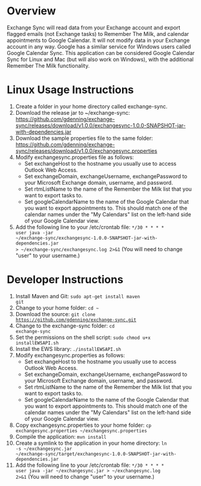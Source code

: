 Overview
========
Exchange Sync will read data from your Exchange account and export flagged emails (not Exchange tasks) to Remember The Milk, and calendar appointments to Google Calendar. It will not modify data in your Exchange account in any way. Google has a similar service for Windows users called Google Calendar Sync. This application can be considered Google Calendar Sync for Linux and Mac (but will also work on Windows), with the additional Remember The Milk functionality.

Linux Usage Instructions
========================
1. Create a folder in your home directory called exchange-sync.
2. Download the release jar to ~/exchange-sync: https://github.com/gdenning/exchange-sync/releases/download/v1.0.0/exchangesync-1.0.0-SNAPSHOT-jar-with-dependencies.jar
3. Download the sample properties file to the same folder: https://github.com/gdenning/exchange-sync/releases/download/v1.0.0/exchangesync.properties
4. Modify exchangesync.properties file as follows:
    - Set exchangeHost to the hostname you usually use to access Outlook Web Access.
    - Set exchangeDomain, exchangeUsername, exchangePassword to your Microsoft Exchange domain, username, and password.
    - Set rtmListName to the name of the Remember the Milk list that you want to export tasks to.
    - Set googleCalendarName to the name of the Google Calendar that you want to export appointments to. This should match one of the calendar names under the "My Calendars" list on the left-hand side of your Google Calendar view.
5. Add the following line to your /etc/crontab file: <code>*/30 *   * * *   user   java -jar ~/exchange-sync/exchangesync-1.0.0-SNAPSHOT-jar-with-dependencies.jar > ~/exchange-sync/exchangesync.log 2>&1</code> (You will need to change "user" to your username.)

Developer Instructions
======================
1. Install Maven and Git: <code>sudo apt-get install maven git</code>
2. Change to your home folder: <code>cd ~</code>
3. Download the source: <code>git clone https://github.com/gdenning/exchange-sync.git</code>
4. Change to the exchange-sync folder: <code>cd exchange-sync</code>
5. Set the permissions on the shell script: <code>sudo chmod u+x installEWSAPI.sh</code>
6. Install the EWS library: <code>./installEWSAPI.sh</code>
7. Modify exchangesync.properties as follows:
    - Set exchangeHost to the hostname you usually use to access Outlook Web Access.
    - Set exchangeDomain, exchangeUsername, exchangePassword to your Microsoft Exchange domain, username, and password.
    - Set rtmListName to the name of the Remember the Milk list that you want to export tasks to.
    - Set googleCalendarName to the name of the Google Calendar that you want to export appointments to. This should match one of the calendar names under the "My Calendars" list on the left-hand side of your Google Calendar view.
8. Copy exchangesync.properties to your home folder: <code>cp exchangesync.properties ~/exchangesync.properties</code>
9. Compile the application: <code>mvn install</code>
10. Create a symlink to the application in your home directory: <code>ln -s ~/exchangesync.jar ~/exchange-sync/target/exchangesync-1.0.0-SNAPSHOT-jar-with-dependencies.jar</code>
11. Add the following line to your /etc/crontab file: <code>*/30 *   * * *   user   java -jar ~/exchangesync.jar > ~/exchangesync.log 2>&1</code> (You will need to change "user" to your username.)

